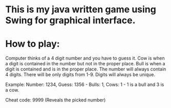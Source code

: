 # This is my java written game using Swing for graphical interface.

# How to play: 
Computer thinks of a 4 digit number and you have to guess it.
Cow is when a digit is contained in the number but not in the proper place.
Bull is when a digit is contained and is in the proper place.
The number will always contain 4 digits.
There will be only digits from 1-9.
Digits will always be unique.

Example: Number: 1234, Guess: 1356 - Bulls: 1, Cows: 1 - 1 is a bull and 3 is a cow.

Cheat code: 9999 (Reveals the picked number)
